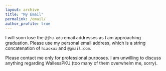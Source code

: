 ```yaml
---
layout: archive
title: "My Email"
permalink: /email/
author_profile: true
---
```


I will soon lose the `@jhu.edu` email addresses as I am approaching graduation.
Please use my personal email address, which is a string concatenation of `hiaoxui` and `@gmail.com`.

Please contact me only for professional purposes. 
I am unwilling to discuss anything regarding WallessPKU (too many of them overwhelm me, sorry).
